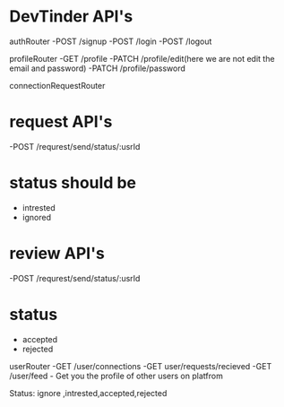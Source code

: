 # DevTinder API's

authRouter
-POST /signup
-POST /login
-POST /logout

profileRouter
-GET /profile
-PATCH /profile/edit(here we are not edit the email and password)
-PATCH /profile/password


connectionRequestRouter
 
 # request API's
-POST  /requrest/send/status/:usrId

# status should be 
- intrested
- ignored



# review API's
-POST  /requrest/send/status/:usrId

# status 
- accepted
- rejected



userRouter
-GET /user/connections
-GET user/requests/recieved
-GET /user/feed - Get you the profile of other users on platfrom 


Status: ignore ,intrested,accepted,rejected
